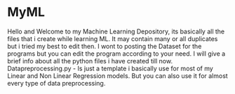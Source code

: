 # MyML
Hello and Welcome to my Machine Learning Depository, its basically all the files that i create while learning ML.
It may contain many or all duplicates but i tried my best to edit then.
I wont to posting the Dataset for the programs but you can edit the program according to your need. I will give a brief info about all the python files i have created till now.
Datapreprocessing.py - Is just a template i basically use for most of my Linear and Non Linear Regression models. But you  can also use it for almost every type of data preprocessing.
